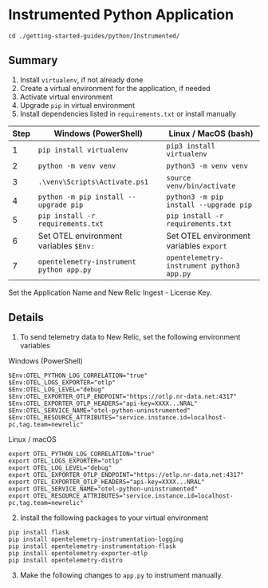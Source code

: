 # Instrumented Python Application
```
cd ./getting-started-guides/python/Instrumented/
```

## Summary
1. Install `virtualenv`, if not already done
2. Create a virtual environment for the application, if needed
3. Activate virtual environment
4. Upgrade `pip` in virtual environment
5. Install dependencies listed in `requirements.txt` or install manually

| Step | Windows (PowerShell)                     | Linux / MacOS (bash)                      |
|------|------------------------------------------|-------------------------------------------|
| 1    | `pip install virtualenv`                 | `pip3 install virtualenv`                 |
| 2    | `python -m venv venv`                    | `python3 -m venv venv`                    |
| 3    | `.\venv\Scripts\Activate.ps1`            | `source venv/bin/activate`                |
| 4    | `python -m pip install --upgrade pip`    | `python3 -m pip install --upgrade pip`    |
| 5    | `pip install -r requirements.txt`        | `pip install -r requirements.txt`         |
| 6    | Set OTEL environment variables `$Env:`   | Set OTEL environment variables `export`   |
| 7    | `opentelemetry-instrument python app.py` | `opentelemetry-instrument python3 app.py` |

Set the Application Name and New Relic Ingest - License Key.

## Details
1. To send telemetry data to New Relic, set the following environment variables

Windows (PowerShell)
```
$Env:OTEL_PYTHON_LOG_CORRELATION="true"
$Env:OTEL_LOGS_EXPORTER="otlp"
$Env:OTEL_LOG_LEVEL="debug"
$Env:OTEL_EXPORTER_OTLP_ENDPOINT="https://otlp.nr-data.net:4317"
$Env:OTEL_EXPORTER_OTLP_HEADERS="api-key=XXXX...NRAL"
$Env:OTEL_SERVICE_NAME="otel-python-uninstrumented"
$Env:OTEL_RESOURCE_ATTRIBUTES="service.instance.id=localhost-pc,tag.team=newrelic"
```

Linux / macOS
```
export OTEL_PYTHON_LOG_CORRELATION="true"
export OTEL_LOGS_EXPORTER="otlp"
export OTEL_LOG_LEVEL="debug"
export OTEL_EXPORTER_OTLP_ENDPOINT="https://otlp.nr-data.net:4317"
export OTEL_EXPORTER_OTLP_HEADERS="api-key=XXXX...NRAL"
export OTEL_SERVICE_NAME="otel-python-uninstrumented"
export OTEL_RESOURCE_ATTRIBUTES="service.instance.id=localhost-pc,tag.team=newrelic"
```

2. Install the following packages to your virtual environment
```
pip install flask
pip install opentelemetry-instrumentation-logging
pip install opentelemetry-instrumentation-flask
pip install opentelemetry-exporter-otlp
pip install opentelemetry-distro
```

3. Make the following changes to `app.py` to instrument manually.